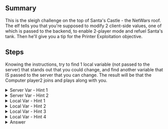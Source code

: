 ## Summary
This is the sleigh challenge on the top of Santa's Castle - the NetWars roof. The elf tells you that you're supposed to modify 2 client-side values, one of which is passed to the backend, to enable 2-player mode and refuel Santa's tank. Then he'll give you a tip for the Printer Exploitation objective.

## Steps
Knowing the instructions, try to find 1 local variable (not passed to the server) that stands out that you could change, and find another variable that IS passed to the server that you can change. The result will be that the Computer player2 joins and plays along with you.

<details>
  <summary>Server Var - Hint 1</summary>
  Inspect your network traffic to find interesting variables that could indicate the addition of another player.
</details>

<details>
  <summary>Server Var - Hint 2</summary>
  HOHOHO
</details>

<details>
  <summary>Local Var - Hint 1</summary>
  Where could you find local variables that are not passed to the server? What run's or is found locally? (not HTTP params or headers or part of any web request).
</details>

<details>
  <summary>Local Var - Hint 2</summary>
  JavaScript stores local variables.
</details>

<details>
  <summary>Local Var - Hint 3</summary>
  Take a look at the top of holidayhero.min.js and look for interesting variables that you can change locally. You can change variables direcly in your browser developer tools. Be sure to click into the context of your game's iframe.
</details>

<details>
  <summary>Local Var - Hint 4</summary>
  single_player_mode
</details>

<details>
  <summary>Answer</summary>
  In browser developer console, after joining a random table:
  
1. Change the storage Cookie value of singleplayer to equal true: HOHOHO: %7B%22single_player%22%3Atrue%7D
  
2. Run this javascript in the developer console: single_player_mode=true
</details>
